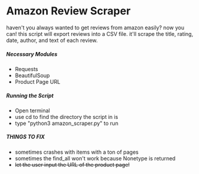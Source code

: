# Amazon Review Scraper

haven't you always wanted to get reviews from amazon easily? now you can! 
this script will export reviews into a CSV file. it'll scrape the title, rating, date, author, and text of each review.

##### Necessary Modules
- Requests
- BeautifulSoup
- Product Page URL 

##### Running the Script
- Open terminal
- use cd to find the directory the script in is
- type "python3 amazon_scraper.py" to run


##### THINGS TO FIX
- sometimes crashes with items with a ton of pages
- sometimes the find_all won't work because Nonetype is returned
- ~~let the user input the URL of the product page!~~

